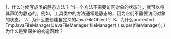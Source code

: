 1、什么时候写成类的静态方法？
当一个方法不需要访问对象的状态时，就可以将其声明为静态的。例如，工具类中的方法通常是静态的，因为它们不需要访问对象的状态。
2、为什么要创建自定义的JavaFileObject？
3、为什么protected TmpJavaFileManager(JavaFileManager fileManager) {
super(fileManager);
}
为什么是受保护的构造函数？